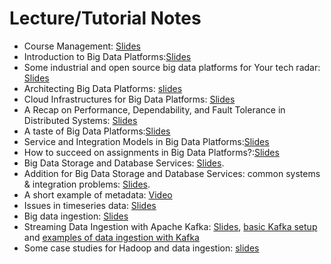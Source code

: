 # Lecture/Tutorial Notes

* Course Management: [Slides](pdfs/module0-lecture0-coursemanagement.pdf)
* Introduction to Big Data Platforms:[Slides](pdfs/module0-lecture1-0-intro-v0.2.pdf)
* Some industrial and open source big data platforms for Your tech radar: [Slides](pdfs/tutorial-walkaround-techradar-v0.2.pdf)
* Architecting Big Data Platforms: [slides](pdfs/module1-lecture2-0-architectingbigplatforms-v0.2.pdf)
* Cloud Infrastructures for Big Data Platforms: [Slides](pdfs/module1-lecture2-1-cloudinfrastructuresandservices-v0.2.pdf)
* A Recap on Performance, Dependability, and Fault Tolerance in Distributed Systems: [Slides](pdfs/performance-dependability-refresh_Truong.pdf)
* A taste of Big Data Platforms:[Slides](pdfs/cs-e4640-meetup-the-tasteofbdp-rohit-raj.pdf)
* Service and Integration Models in Big Data Platforms:[Slides](pdfs/module1-lecture3-0-integrationbdp-v0.2.pdf)
* How to succeed on assignments in Big Data Platforms?:[Slides](pdfs/BDP_how_to_succeed_assignments.pdf)
* Big Data Storage and Database Services: [Slides](pdfs/module2-lecture4-bigdatastoragedatabase-v0.2.pdf).
* Addition for Big Data Storage and Database Services: common systems & integration problems: [Slides](pdfs/module2-lecture4-bigdatastoragedatabase-addition-v0.2.pdf).
* A short example of metadata: [Video](https://aalto.cloud.panopto.eu/Panopto/Pages/Viewer.aspx?id=e54ba118-53c1-4097-9b12-acc2013ddb4f)
* Issues in timeseries data: [Slides](pdfs/cs-e4640-tringuyen-timeserie-data-ingestion.pdf)
* Big data ingestion: [Slides](pdfs/module2-lecture5-ingestionandtransformation-v0.2.pdf)
* Streaming Data Ingestion with Apache Kafka: [Slides](pdfs/module2-lecture5-apachekafka.pdf), [basic Kafka setup](https://version.aalto.fi/gitlab/bigdataplatforms/cs-e4640/-/tree/master/tutorials/basickafka) and [examples of data ingestion with Kafka](https://version.aalto.fi/gitlab/bigdataplatforms/cs-e4640/-/tree/master/tutorials/cloud-data-pipeline)
* Some case studies for Hadoop and data ingestion: [slides](pdfs/module3-lecture6-hadoop-ingestion-casestudies-v0.2.pdf)
